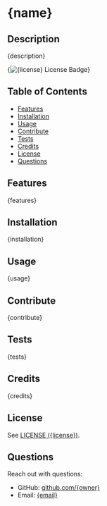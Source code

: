 # {name}
## Description
{description}
<!-- if appropriate, add a screenshot ![image-alt](image-url) -->

{![{license} License Badge](https://img.shields.io/github/license/{owner}/{repo})}


## Table of Contents
- [Features](#features)
- [Installation](#installation)
- [Usage](#usage)
- [Contribute](#contribute)
- [Tests](#tests)
- [Credits](#credits)
- [License](#license)
- [Questions](#questions)


## Features
{features}

## Installation
{installation}

## Usage
{usage}

## Contribute
{contribute}

## Tests
{tests}

## Credits
{credits}

## License
See [LICENSE ({license})](./LICENSE).


## Questions
Reach out with questions:

- GitHub: [github.com/{owner}](https://github.com/{owner})
- Email: [{email}](mailto:{email})
